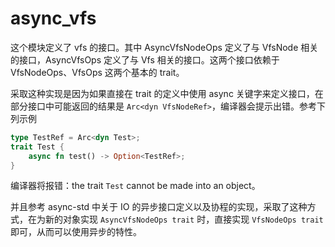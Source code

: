 # async_vfs

这个模块定义了 vfs 的接口。其中 AsyncVfsNodeOps 定义了与 VfsNode 相关的接口，AsyncVfsOps 定义了与 Vfs 相关的接口。这两个接口依赖于 VfsNodeOps、VfsOps 这两个基本的 trait。

采取这种实现是因为如果直接在 trait 的定义中使用 async 关键字来定义接口，在部分接口中可能返回的结果是 `Arc<dyn VfsNodeRef>`，编译器会提示出错。参考下列示例

```rust
type TestRef = Arc<dyn Test>;
trait Test {
    async fn test() -> Option<TestRef>;
}
```

编译器将报错：the trait `Test` cannot be made into an object。

并且参考 async-std 中关于 IO 的异步接口定义以及协程的实现，采取了这种方式，在为新的对象实现 `AsyncVfsNodeOps trait` 时，直接实现 `VfsNodeOps trait` 即可，从而可以使用异步的特性。

